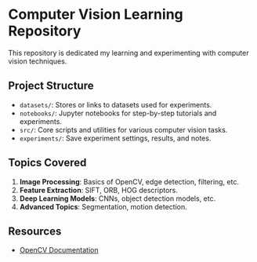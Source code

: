  
# Computer Vision Learning Repository

This repository is dedicated my learning and experimenting with computer vision techniques. 

## Project Structure
- `datasets/`: Stores or links to datasets used for experiments.
- `notebooks/`: Jupyter notebooks for step-by-step tutorials and experiments.
- `src/`: Core scripts and utilities for various computer vision tasks.
- `experiments/`: Save experiment settings, results, and notes.

## Topics Covered
1. **Image Processing**: Basics of OpenCV, edge detection, filtering, etc.
2. **Feature Extraction**: SIFT, ORB, HOG descriptors.
3. **Deep Learning Models**: CNNs, object detection models, etc.
4. **Advanced Topics**: Segmentation, motion detection.

## Resources
- [OpenCV Documentation](https://docs.opencv.org/)
